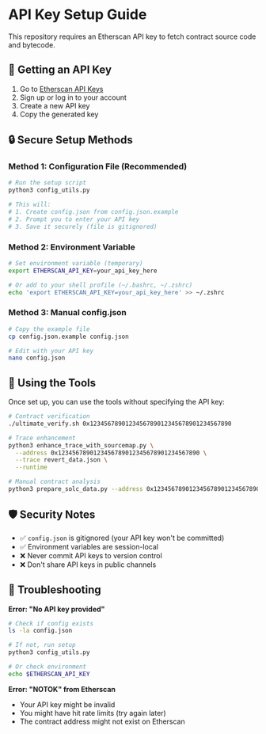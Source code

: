 # API Key Setup Guide

This repository requires an Etherscan API key to fetch contract source code and bytecode.

## 🔑 Getting an API Key

1. Go to [Etherscan API Keys](https://etherscan.io/apis)
2. Sign up or log in to your account
3. Create a new API key
4. Copy the generated key

## 🔒 Secure Setup Methods

### Method 1: Configuration File (Recommended)

```bash
# Run the setup script
python3 config_utils.py

# This will:
# 1. Create config.json from config.json.example
# 2. Prompt you to enter your API key
# 3. Save it securely (file is gitignored)
```

### Method 2: Environment Variable

```bash
# Set environment variable (temporary)
export ETHERSCAN_API_KEY=your_api_key_here

# Or add to your shell profile (~/.bashrc, ~/.zshrc)
echo 'export ETHERSCAN_API_KEY=your_api_key_here' >> ~/.zshrc
```

### Method 3: Manual config.json

```bash
# Copy the example file
cp config.json.example config.json

# Edit with your API key
nano config.json
```

## 🚀 Using the Tools

Once set up, you can use the tools without specifying the API key:

```bash
# Contract verification
./ultimate_verify.sh 0x1234567890123456789012345678901234567890

# Trace enhancement
python3 enhance_trace_with_sourcemap.py \
  --address 0x1234567890123456789012345678901234567890 \
  --trace revert_data.json \
  --runtime

# Manual contract analysis
python3 prepare_solc_data.py --address 0x1234567890123456789012345678901234567890
```

## 🛡️ Security Notes

- ✅ `config.json` is gitignored (your API key won't be committed)
- ✅ Environment variables are session-local
- ❌ Never commit API keys to version control
- ❌ Don't share API keys in public channels

## 🔧 Troubleshooting

**Error: "No API key provided"**
```bash
# Check if config exists
ls -la config.json

# If not, run setup
python3 config_utils.py

# Or check environment
echo $ETHERSCAN_API_KEY
```

**Error: "NOTOK" from Etherscan**
- Your API key might be invalid
- You might have hit rate limits (try again later)
- The contract address might not exist on Etherscan 